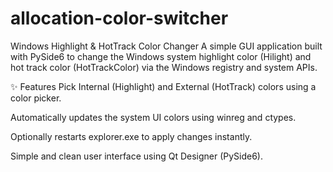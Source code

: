 # allocation-color-switcher
Windows Highlight & HotTrack Color Changer
A simple GUI application built with PySide6 to change the Windows system highlight color (Hilight) and hot track color (HotTrackColor) via the Windows registry and system APIs.

✨ Features
Pick Internal (Highlight) and External (HotTrack) colors using a color picker.

Automatically updates the system UI colors using winreg and ctypes.

Optionally restarts explorer.exe to apply changes instantly.

Simple and clean user interface using Qt Designer (PySide6).
